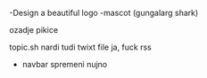

-Design a beautiful logo
-mascot (gungalarg shark)





ozadje pikice

topic.sh nardi tudi twixt file ja, fuck rss

- navbar spremeni nujno



